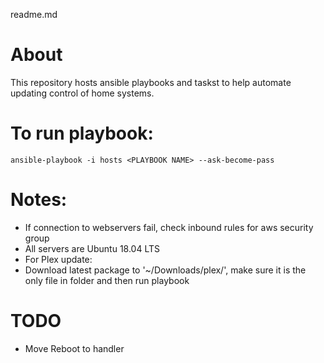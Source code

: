 readme.md
# About
This repository hosts ansible playbooks and taskst to help automate updating control of home systems.

# To run playbook:
`ansible-playbook -i hosts <PLAYBOOK NAME> --ask-become-pass`

# Notes:
 - If connection to webservers fail, check inbound rules for aws security group
 - All servers are Ubuntu 18.04 LTS
 - For Plex update:
  - Download latest package to '~/Downloads/plex/', make sure it is the only file in folder and then run playbook

# TODO
 - Move Reboot to handler